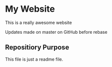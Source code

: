# My Website

This is a really awesome website

Updates made on master on GitHub before rebase


## Repositiory Purpose

This file is just a readme file.

